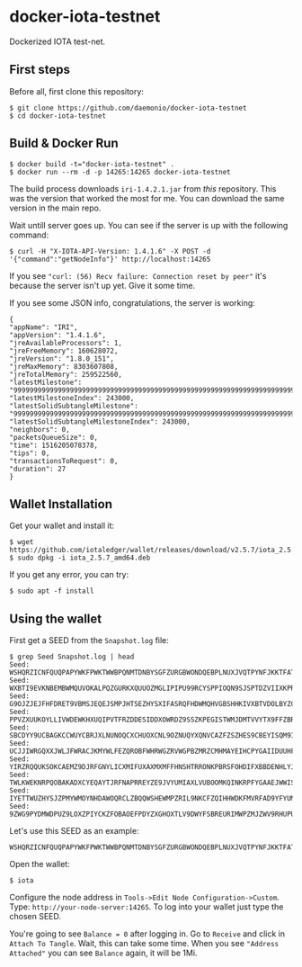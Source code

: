 # docker-iota-testnet

Dockerized IOTA test-net.

## First steps

Before all, first clone this repository:

    $ git clone https://github.com/daemonio/docker-iota-testnet
    $ cd docker-iota-testnet

## Build & Docker Run
    
    $ docker build -t="docker-iota-testnet" .
    $ docker run --rm -d -p 14265:14265 docker-iota-testnet
    
The build process downloads `iri-1.4.2.1.jar` from *this* repository. This was the version that worked the most for me. You
can download the same version in the main repo.

Wait untill server goes up. You can see if the server is up with the following command:

    $ curl -H "X-IOTA-API-Version: 1.4.1.6" -X POST -d '{"command":"getNodeInfo"}' http://localhost:14265

If you see `"curl: (56) Recv failure: Connection reset by peer"` it's because the server isn't up yet. Give it some time.

If you see some JSON info, congratulations, the server is working:

    {
    "appName": "IRI",
    "appVersion": "1.4.1.6",
    "jreAvailableProcessors": 1,
    "jreFreeMemory": 160628072,
    "jreVersion": "1.8.0_151",
    "jreMaxMemory": 8303607808,
    "jreTotalMemory": 259522560,
    "latestMilestone": "999999999999999999999999999999999999999999999999999999999999999999999999999999999",
    "latestMilestoneIndex": 243000,
    "latestSolidSubtangleMilestone": "999999999999999999999999999999999999999999999999999999999999999999999999999999999",
    "latestSolidSubtangleMilestoneIndex": 243000,
    "neighbors": 0,
    "packetsQueueSize": 0,
    "time": 1516205078378,
    "tips": 0,
    "transactionsToRequest": 0,
    "duration": 27
    }

## Wallet Installation

Get your wallet and install it:

    $ wget https://github.com/iotaledger/wallet/releases/download/v2.5.7/iota_2.5.7_amd64.deb
    $ sudo dpkg -i iota_2.5.7_amd64.deb
    
If you get any error, you can try:

    $ sudo apt -f install

## Using the wallet

First get a SEED from the `Snapshot.log` file:
    
    $ grep Seed Snapshot.log | head
    Seed: WSHQRZICNFQUQPAPYWKFPWKTWWBPQNMTDNBYSGFZURGBWONDQEBPLNUXJVQTPYNFJKKTFATIVJTBSAWUX
    Seed: WXBTI9EVKNBEMBWMQUVOKALPQZGURKXQUUOZMGLIPIPU99RCYSPPIOQN9SJSPTDZVIIXKPRJQIVQARINL
    Seed: G9OJZJEJFHFDRET9VBMSJEQEJSMPJHTSEZHYSXIFASRQFHDWMQHVGBSHHKIVXBTVDOLBYZCQJMFYEWTEB
    Seed: PPVZXUUKOYLLIVWDEWKHXUQIPVTFRZDDESIDDXOWRDZ9SSZKPEGISTWMJDMTVVYTX9FFZBRECPJNXXGSO
    Seed: SBCDYY9UCBAGKCCWUYCBRJXLNUNOQCXCHUOXCNL9OZNUQYXQNVCAZFZSZHES9CBEYISQM9IPPECDXYVGN
    Seed: UCJJIWRGQXXJWLJFWRACJKMYWLFEZQROBFWHRWGZRVWGPBZMRZCMHMAYEIHCPYGAIIDUUHFKXLZZVNIAQ
    Seed: YIRZRQQUKSOKCAEMZ9DJRFGNYLICXMIFUXAXMXMFFHNSHTRRONKPBRSFOHDIFXBBDENHLYJUYBI9WWVBQ
    Seed: TWLKWEKNRPQOBAKADXCYEQAYTJRFNAPRREYZE9JVYUMIAXLVUBOOMKQINKRPFYGAAEJWWISPBCHM9RJIA
    Seed: IYETTWUZHYSJZPMYWMOYNHDAWOQRCLZBQQWSHEWMPZRIL9NKCFZQIHHWDKFMVRFAD9YFYUMMCWBYYLOTO
    Seed: 9ZWG9PYDMWDPUZ9LOXZPIYCKZFOBAOEFPDYZXGHOXTLV9DWYFSBREURIMWPZMJZWV9RHUPUAQTBKXTIAN

Let's use this SEED as an example:

    WSHQRZICNFQUQPAPYWKFPWKTWWBPQNMTDNBYSGFZURGBWONDQEBPLNUXJVQTPYNFJKKTFATIVJTBSAWUX

Open the wallet:

    $ iota

Configure the node address in `Tools->Edit Node Configuration->Custom`. Type: `http://your-node-server:14265`. To log into
your wallet just type the chosen SEED.

You're going to see `Balance = 0` after logging in. Go to `Receive` and click in `Attach To Tangle`. Wait, this can take
some time. When you see `"Address Attached"` you can see `Balance` again, it will be 1Mi.
